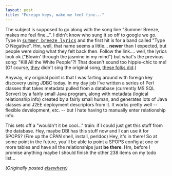 ```yaml
---
layout: post
title: "Foreign keys, make me feel fine..."
---
```




<p>The subject is supposed to go along with the song line "Summer Breeze, makes me feel fine...". I didn't know who sung it so off to google we go. Type in <a href="http://www.google.com/search?q=summer+breeze+lyrics"><tt>summer breeze lyrics</tt></a> and the first hit is for a band called "Type O Negative". Hm, well, that name seems a little... <b>newer</b> than I expected, but people were doing what they felt back then. Follow the link.... well, the lyrics look ok ("Blowin' through the jasmine in my mind") but what's the previous song: "Kill All the White People"?! That doesn't sound too hippie-chic to me! (Of course, <a href="http://www.oddball.net/lyrics/showlyrics.cfm?SearchID=91">they</a> didn't sing the original song, <a href="http://www.sealsandcrofts.com/lyricssb.html">these folks did</a>.)</p>

<p>Anyway, my original point is that I was farting around with foreign key discovery using JDBC today. In my day job I've written a series of Perl classes that takes metadata pulled from a database (currently MS SQL Server) by a fairly small Java program, along with metadata (logical relationship info) created by a fairly small human, and generates lots of Java classes and J2EE deployment descriptors from it. It works pretty well -- flexible development, etc. -- but I hate having to manually enter relationship info.</p>

<p>This sets off a "wouldn't it be cool..." train: if I could just get this stuff from the database. Hey, maybe DBI has this stuff now and I can use it for SPOPS? (Fire up the CPAN shell, install, perldoc) Hey, it's in there! So at some point in the future, you'll be able to point a SPOPS config at one or more tables and have all the relationships just <b>be there</b>. Hm, before I promise anything maybe I should finish the other 238 items on my todo list...</p>


<p><em>(Originally posted <a href="http://use.perl.org/~lachoy/journal/2998">elsewhere</a>)</em></p>



